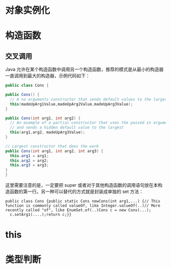 # 对象实例化

# 构造函数

## 交叉调用

Java 允许在某个构造函数中调用另一个构造函数，推荐的模式是从最小的构造器一直调用到最大的构造器，示例代码如下：

```java
public class Cons {

public Cons() {
  // A no arguments constructor that sends default values to the largest
  this(madeUpArg1Value,madeUpArg2Value,madeUpArg3Value);
}

public Cons(int arg1, int arg2) {
  // An example of a partial constructor that uses the passed in arguments
  // and sends a hidden default value to the largest
  this(arg1,arg2, madeUpArg3Value);
}

// Largest constructor that does the work
public Cons(int arg1, int arg2, int arg3) {
  this.arg1 = arg1;
  this.arg2 = arg2;
  this.arg3 = arg3;
}
}
```

这里需要注意的是，一定要把 super 或者对于其他构造函数的调用语句放在本构造函数的第一行。另一种可以替代的方式就是封装成单独的 set 方法：

```
public class Cons {public static Cons newCons(int arg1,...) {// This function is commonly called valueOf, like Integer.valueOf(..)// More recently called "of", like EnumSet.of(..)Cons c = new Cons(...);
  c.setArg1(....);return c;}}
```

# this

# 类型判断
